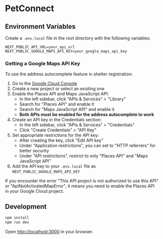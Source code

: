 # PetConnect

## Environment Variables

Create a `.env.local` file in the root directory with the following variables:

```
NEXT_PUBLIC_API_URL=your_api_url
NEXT_PUBLIC_GOOGLE_MAPS_API_KEY=your_google_maps_api_key
```

### Getting a Google Maps API Key

To use the address autocomplete feature in shelter registration:

1. Go to the [Google Cloud Console](https://console.cloud.google.com/)
2. Create a new project or select an existing one
3. Enable the Places API and Maps JavaScript API:
   - In the left sidebar, click "APIs & Services" > "Library"
   - Search for "Places API" and enable it
   - Search for "Maps JavaScript API" and enable it
   - **Both APIs must be enabled for the address autocomplete to work**
4. Create an API key in the Credentials section:
   - In the left sidebar, click "APIs & Services" > "Credentials"
   - Click "Create Credentials" > "API Key"
5. Set appropriate restrictions for the API key:
   - After creating the key, click "Edit API key"
   - Under "Application restrictions", you can set to "HTTP referrers" for better security
   - Under "API restrictions", restrict to only "Places API" and "Maps JavaScript API"
6. Add the API key to your `.env.local` file as `NEXT_PUBLIC_GOOGLE_MAPS_API_KEY`

If you encounter the error "This API project is not authorized to use this API" or "ApiNotActivatedMapError", it means you need to enable the Places API in your Google Cloud project.

## Development

```bash
npm install
npm run dev
```

Open [http://localhost:3000](http://localhost:3000) in your browser.
